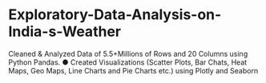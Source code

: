 # Exploratory-Data-Analysis-on-India-s-Weather
 Cleaned &amp; Analyzed Data of 5.5+Millions of Rows and 20 Columns using Python Pandas. ● Created Visualizations (Scatter Plots, Bar Chats, Heat Maps, Geo Maps, Line Charts and Pie Charts  etc.) using Plotly and Seaborn
